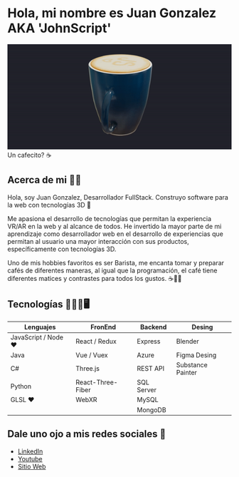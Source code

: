 # Hola, mi nombre es Juan Gonzalez AKA 'JohnScript' 
![Taza GIF](./taza.gif)
<br />
Un cafecito? ☕​

## Acerca de mi 🧑‍💻
Hola, soy Juan Gonzalez, Desarrollador FullStack. Construyo software para la web con tecnologías 3D ​🦾​

Me apasiona el desarrollo de tecnologías que permitan la experiencia VR/AR en la web y al alcance de todos. He invertido la mayor parte de mi aprendizaje como desarrollador web en el desarrollo de experiencias que permitan al usuario una mayor interacción con sus productos, específicamente con tecnologías 3D.

Uno de mis hobbies favoritos es ser Barista, me encanta tomar y preparar cafés de diferentes maneras, al igual que la programación, el café tiene diferentes matices y contrastes para todos los gustos. ☕​🧑‍💻

## Tecnologías 🦾👩‍💻🖥

Lenguajes | FronEnd | Backend | Desing 
----------|---------|---------|--------
JavaScript / Node ❤ | React / Redux     | Express     | Blender 
Java                 | Vue / Vuex        | Azure       | Figma Desing 
C#                   | Three.js          | REST API    | Substance Painter
Python               | React-Three-Fiber | SQL Server  | 
GLSL ❤              | WebXR             | MySQL      | 
|||MongoDB|


## Dale uno ojo a mis redes sociales 🤝​
- [LinkedIn](www.linkedin.com/in/juanglezf)
- [Youtube](https://www.youtube.com/c/JohnScript72)
- [Sitio Web](https://www.johnscript-dev.com/)
